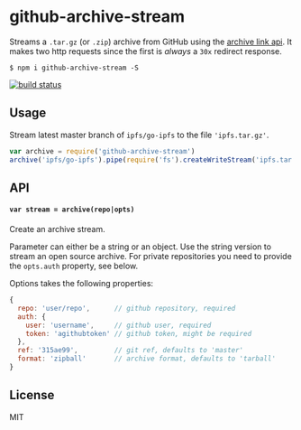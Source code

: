 # github-archive-stream

Streams a `.tar.gz` (or `.zip`) archive from GitHub using the [archive link api](https://developer.github.com/v3/repos/contents/#get-archive-link). It makes two http requests since the first is _always_ a `30x` redirect response.

```
$ npm i github-archive-stream -S
```

[![build status](http://img.shields.io/travis/ralphtheninja/github-archive-stream.svg?style=flat)](http://travis-ci.org/ralphtheninja/github-archive-stream)

## Usage

Stream latest master branch of `ipfs/go-ipfs` to the file `'ipfs.tar.gz'`.

```js
var archive = require('github-archive-stream')
archive('ipfs/go-ipfs').pipe(require('fs').createWriteStream('ipfs.tar.gz'))
```

## API

#### `var stream = archive(repo|opts)`

Create an archive stream.

Parameter can either be a string or an object. Use the string version to stream an open source archive. For private repositories you need to provide the `opts.auth` property, see below.

Options takes the following properties:

```js
{
  repo: 'user/repo',      // github repository, required
  auth: {
    user: 'username',     // github user, required
    token: 'agithubtoken' // github token, might be required
  },
  ref: '315ae99',         // git ref, defaults to 'master'
  format: 'zipball'       // archive format, defaults to 'tarball'
}
```

## License

MIT

